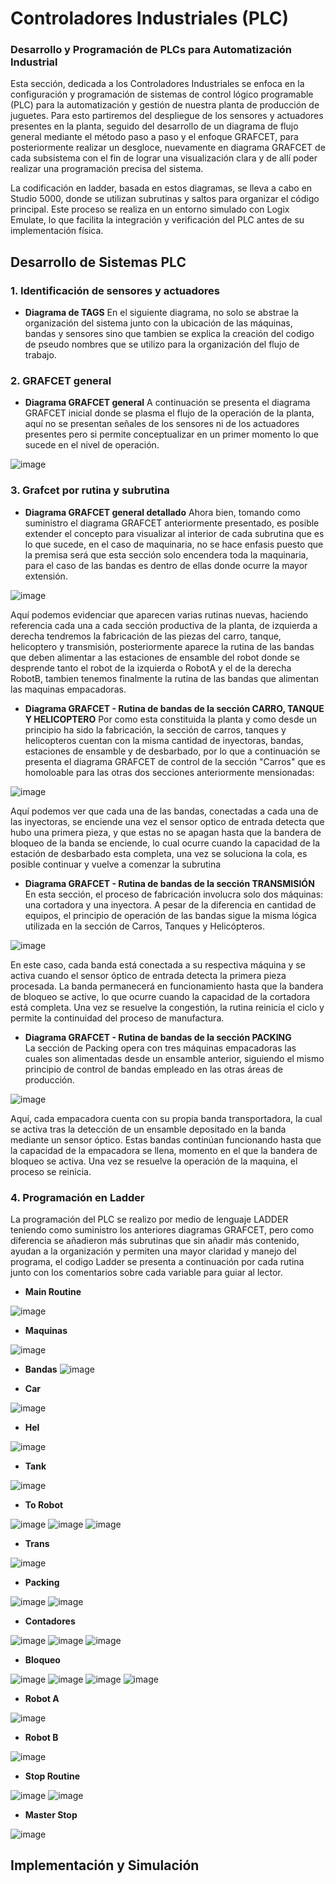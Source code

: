 # Controladores Industriales (PLC)

### Desarrollo y Programación de PLCs para Automatización Industrial

Esta sección, dedicada a los Controladores Industriales se enfoca en la configuración y programación de sistemas de control lógico programable (PLC) para la automatización y gestión de nuestra planta de producción de juguetes. Para esto partiremos del despliegue de los sensores y actuadores presentes en la planta, seguido del desarrollo de un diagrama de flujo general mediante el método paso a paso y el enfoque GRAFCET, para posteriormente realizar un desgloce, nuevamente en diagrama GRAFCET de cada subsistema con el fin de lograr una visualización clara y de allí poder realizar una programación precisa del sistema.

La codificación en ladder, basada en estos diagramas, se lleva a cabo en Studio 5000, donde se utilizan subrutinas y saltos para organizar el código principal. Este proceso se realiza en un entorno simulado con Logix Emulate, lo que facilita la integración y verificación del PLC antes de su implementación física. 

## Desarrollo de Sistemas PLC

### 1. Identificación de sensores y actuadores
- **Diagrama de TAGS** En el siguiente diagrama, no solo se abstrae la organización del sistema junto con la ubicación de las máquinas, bandas y sensores sino que tambien se explica la creación del codigo de pseudo nombres que se utilizo para la organización del flujo de trabajo.

### 2. GRAFCET general
- **Diagrama GRAFCET general** A continuación se presenta el diagrama GRAFCET inicial donde se plasma el flujo de la operación de la planta, aquí no se presentan señales de los sensores ni de los actuadores presentes pero si permite conceptualizar en un primer momento lo que sucede en el nivel de operación.

![image](https://github.com/user-attachments/assets/16210334-d53b-4ea7-ae6d-3a9eb4b8931f)


### 3. Grafcet por rutina y subrutina
- **Diagrama GRAFCET general detallado** Ahora bien, tomando como suministro el diagrama GRAFCET anteriormente presentado, es posible extender el concepto para visualizar al interior de cada subrutina que es lo que sucede, en el caso de maquinaria, no se hace enfasis puesto que la premisa será que esta sección solo encendera toda la maquinaria, para el caso de las bandas es dentro de ellas donde ocurre la mayor extensión.
  
![image](https://github.com/user-attachments/assets/aded6d88-5f3d-4f0d-9844-0aa4f9cae2fc)


Aquí podemos evidenciar que aparecen varias rutinas nuevas, haciendo referencia cada una a cada sección productiva de la planta, de izquierda a derecha tendremos la fabricación de las piezas del carro, tanque, helicoptero y transmisión, posteriormente aparece  la rutina de las bandas que deben alimentar a las estaciones de ensamble del robot donde se desprende tanto el robot de la izquierda o RobotA y el de la derecha RobotB, tambien tenemos finalmente la rutina de las bandas que alimentan las maquinas empacadoras.

- **Diagrama GRAFCET - Rutina de bandas de la sección CARRO, TANQUE Y HELICOPTERO** Por como esta constituida la planta y como desde un principio ha sido la fabricación, la sección de carros, tanques y helicopteros cuentan con la misma cantidad de inyectoras, bandas, estaciones de ensamble y de desbarbado, por lo que a continuación se presenta el diagrama GRAFCET de control de la sección "Carros" que es homoloable para las otras dos secciones anteriormente mensionadas:

![image](https://github.com/user-attachments/assets/9616b87b-53e8-40ae-b40c-74de37035c8f)

Aquí podemos ver que cada una de las bandas, conectadas a cada una de las inyectoras, se enciende una vez el sensor optico de entrada detecta que hubo una primera pieza, y que estas no se apagan hasta que la bandera de bloqueo de la banda se enciende, lo cual ocurre cuando la capacidad de la estación de desbarbado esta completa, una vez se soluciona la cola, es posible continuar y vuelve a comenzar la subrutina

- **Diagrama GRAFCET - Rutina de bandas de la sección TRANSMISIÓN**  
  En esta sección, el proceso de fabricación involucra solo dos máquinas: una cortadora y una inyectora. A pesar de la diferencia en cantidad de equipos, el principio de operación de las bandas sigue la misma lógica utilizada en la sección de Carros, Tanques y Helicópteros.  

![image](https://github.com/user-attachments/assets/7aec3c3f-4a68-4229-bc94-c9148db2422f)


  En este caso, cada banda está conectada a su respectiva máquina y se activa cuando el sensor óptico de entrada detecta la primera pieza procesada. La banda permanecerá en funcionamiento hasta que la bandera de bloqueo se active, lo que ocurre cuando la capacidad de la cortadora está completa. Una vez se resuelve la congestión, la rutina reinicia el ciclo y permite la continuidad del proceso de manufactura.  

- **Diagrama GRAFCET - Rutina de bandas de la sección PACKING**  
  La sección de Packing opera con tres máquinas empacadoras las cuales son alimentadas desde un ensamble anterior, siguiendo el mismo principio de control de bandas empleado en las otras áreas de producción.  

![image](https://github.com/user-attachments/assets/a551f89d-3579-4fe7-9744-814bc467cb12)

  Aquí, cada empacadora cuenta con su propia banda transportadora, la cual se activa tras la detección de un ensamble depositado en la banda mediante un sensor óptico. Estas bandas continúan funcionando hasta que la capacidad de la empacadora se llena, momento en el que la bandera de bloqueo se activa. Una vez se resuelve la operación de la maquina, el proceso se reinicia.  


### 4. Programación en Ladder
La programación del PLC se realizo por medio de lenguaje LADDER teniendo como suministro los anteriores diagramas GRAFCET, pero como diferencia se añadieron más subrutinas que sin añadir más contenido, ayudan a la organización y permiten una mayor claridad y manejo del programa, el codigo Ladder se presenta a continuación por cada rutina junto con los comentarios sobre cada variable para guiar al lector.

- **Main Routine**
  
![image](https://github.com/user-attachments/assets/f0695bfc-d52a-4c75-9af3-bdeb76f5cb0c)

- **Maquinas**

![image](https://github.com/user-attachments/assets/d0ae4780-ef6f-454c-9b28-4576d24d3490)

- **Bandas**
![image](https://github.com/user-attachments/assets/6b314875-f11f-464f-a0a9-ce9ee9535ccc)

- **Car**

![image](https://github.com/user-attachments/assets/7adcf21f-eeca-4a2e-9ad6-1972e7d5c31d)

- **Hel**
  
![image](https://github.com/user-attachments/assets/8c8e2690-c24b-483d-bb78-de64d573a600)

- **Tank**

![image](https://github.com/user-attachments/assets/6a5f0bf1-6350-482c-8165-bde0458f4a5c)

- **To Robot**

![image](https://github.com/user-attachments/assets/0dc497dd-fdf0-4d59-986e-b711e7444d92)
![image](https://github.com/user-attachments/assets/42a590b2-58e9-4c02-aeb8-49330eaaedec)
![image](https://github.com/user-attachments/assets/c9e98029-9043-48f9-a8ae-5c94608bd7af)

- **Trans**  

![image](https://github.com/user-attachments/assets/52ed0280-9aea-400e-9b4f-263cb0ff6c52)

- **Packing**
  
![image](https://github.com/user-attachments/assets/99aa0a9e-0c08-4731-b367-ab6da0c726cb)
![image](https://github.com/user-attachments/assets/20b955a2-41e8-49b9-9ec8-a998c5a3c936)

- **Contadores**
  
![image](https://github.com/user-attachments/assets/7ec58223-cd08-42b3-b4b3-fb9af00d0353)
![image](https://github.com/user-attachments/assets/ff40e0f9-4877-45d5-ac14-0377c5a2c0a8)
![image](https://github.com/user-attachments/assets/366e3132-cb14-4bc6-ab3d-810074178d91)

- **Bloqueo**
  
![image](https://github.com/user-attachments/assets/cada4dfd-4fba-4020-a488-c4f0d0b6895e)
![image](https://github.com/user-attachments/assets/3daf81a0-7588-4e9d-960a-0aace46aa24b)
![image](https://github.com/user-attachments/assets/b5aed4cb-7df4-4087-aa45-9578d5f0cde9)
![image](https://github.com/user-attachments/assets/fc96436c-3ef4-4d7d-a798-ee9e70a2e13b)

- **Robot A**

![image](https://github.com/user-attachments/assets/3daca496-74ad-4d67-86d1-2585c0037be5)

- **Robot B**

![image](https://github.com/user-attachments/assets/94eec001-2e24-46d9-a08a-c3a7658d2a68)

- **Stop Routine**

![image](https://github.com/user-attachments/assets/ce6af0c9-1e14-4b87-ba18-50d4b3d5979e)
![image](https://github.com/user-attachments/assets/7d41aa0d-a720-4248-853b-9453daa580d5)

- **Master Stop**
  
![image](https://github.com/user-attachments/assets/811954f2-6452-411a-be49-f96dbead85d8)

## Implementación y Simulación
